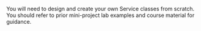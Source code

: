 You will need to design and create your own Service classes from scratch.
You should refer to prior mini-project lab examples and course material for guidance.
